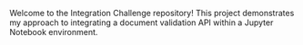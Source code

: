 Welcome to the Integration Challenge repository! This project demonstrates my approach to integrating a document validation API within a Jupyter Notebook environment.
